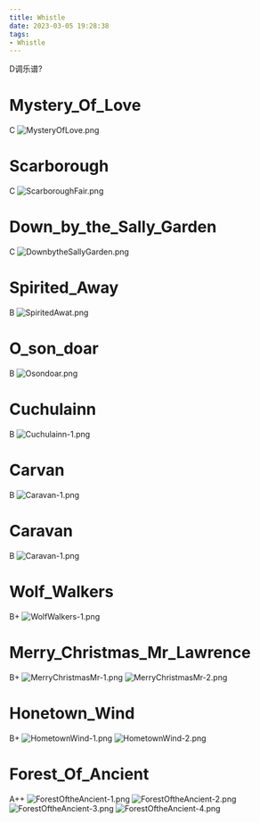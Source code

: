 ```yaml
---
title: Whistle
date: 2023-03-05 19:28:38
tags:
- Whistle
---
```


D调乐谱?

<!-- more -->
# Mystery_Of_Love
C
![MysteryOfLove.png](MysteryOfLove.png)

# Scarborough
C
![ScarboroughFair.png](ScarboroughFair.png)

# Down_by_the_Sally_Garden
C
![DownbytheSallyGarden.png](DownbytheSallyGarden.png)

# Spirited_Away
B
![SpiritedAwat.png](SpiritedAwat.png)

# O_son_doar
B
![Osondoar.png](Osondoar.png)

# Cuchulainn
B
![Cuchulainn-1.png](Cuchulainn-1.png)

# Carvan
B
![Caravan-1.png](Caravan-1.png)

# Caravan
B
![Caravan-1.png](Caravan-1.png)

# Wolf_Walkers
B+
![WolfWalkers-1.png](WolfWalkers-1.png)

# Merry_Christmas_Mr_Lawrence
B+
![MerryChristmasMr-1.png](MerryChristmasMr-1.png)
![MerryChristmasMr-2.png](MerryChristmasMr-2.png)

# Honetown_Wind
B+
![HometownWind-1.png](HometownWind-1.png)
![HometownWind-2.png](HometownWind-2.png)

# Forest_Of_Ancient
A++
![ForestOftheAncient-1.png](ForestOftheAncient-1.png)
![ForestOftheAncient-2.png](ForestOftheAncient-2.png)
![ForestOftheAncient-3.png](ForestOftheAncient-3.png)
![ForestOftheAncient-4.png](ForestOftheAncient-4.png)